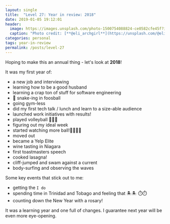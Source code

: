 ```yaml
---
layout: single
title:  "Level 27: Year in review: 2018"
date: 2019-01-05 19:12:01
header:
  image: https://images.unsplash.com/photo-1500754088824-ce0582cfe45f?ixlib=rb-1.2.1&auto=format&fit=crop&w=1955&q=80
  caption: "Photo credit: [**@eli_archgirl**](https://unsplash.com/@eli_archgirl)"
categories: personal
tags: year-in-review
permalink: /posts/level-27
---
```


Hoping to make this an annual thing - let's look at **2018**!

It was my first year of: 
* a new job and interviewing
* learning how to be a good husband
* learning a crap ton of stuff for software engineering
* 🐍 snake-ing in foosball
* going gym-less
* did my first tech talk / lunch and learn to a size-able audience
* launched work initiatives with results!
* played volleyball 🏐🏐🏐
* figuring out my ideal week
* started watching more ball!🏀🏀🔥🔥
* moved out
* became a Yelp Elite
* wine tasting in Niagara
* first toastmasters speech
* cooked lasagna!
* cliff-jumped and swam against a current
* body-surfing and observing the waves

Some key events that stick out to me:
* getting the `I do`
* spending time in Trinidad and Tobago and feeling that 🏝️🏝️ ⏱️⏱️
* counting down the New Year with a rosary!

It was a learning year and one full of changes. I guarantee next year will be even more eye-opening.